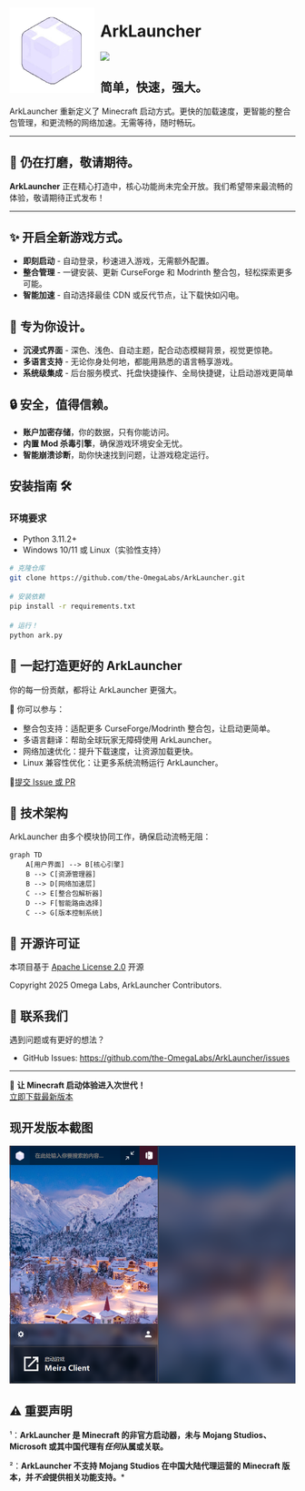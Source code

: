 <img align="left" width="150" height="150" align="left" style="float: left; margin: 0 10px 0 0;" src="src/icon/main.png"> <h1><b>ArkLauncher</b></h1>
<img align="left" src="https://img.shields.io/badge/Made%20with-Python-white?style=for-the-badge&logo=python&logoColor=white"> 
<br>
<h2>简单，快速，强大。</h2>

ArkLauncher 重新定义了 Minecraft 启动方式。更快的加载速度，更智能的整合包管理，和更流畅的网络加速。无需等待，随时畅玩。

---
## 🚧 仍在打磨，敬请期待。
**ArkLauncher** 正在精心打造中，核心功能尚未完全开放。我们希望带来最流畅的体验，敬请期待正式发布！

---

## ✨ 开启全新游戏方式。 
- **即刻启动** - 自动登录，秒速进入游戏，无需额外配置。
- **整合管理** - 一键安装、更新 CurseForge 和 Modrinth 整合包，轻松探索更多可能。
- **智能加速** - 自动选择最佳 CDN 或反代节点，让下载快如闪电。

## 💖 专为你设计。 
- **沉浸式界面** - 深色、浅色、自动主题，配合动态模糊背景，视觉更惊艳。
- **多语言支持** - 无论你身处何地，都能用熟悉的语言畅享游戏。
- **系统级集成** - 后台服务模式、托盘快捷操作、全局快捷键，让启动游戏更简单

## 🔒 安全，值得信赖。 
- **账户加密存储**，你的数据，只有你能访问。
- **内置 Mod 杀毒引擎**，确保游戏环境安全无忧。
- **智能崩溃诊断**，助你快速找到问题，让游戏稳定运行。

## 安装指南 🛠️
### 环境要求
- Python 3.11.2+
- Windows 10/11 或 Linux（实验性支持）

```bash
# 克隆仓库
git clone https://github.com/the-OmegaLabs/ArkLauncher.git

# 安装依赖
pip install -r requirements.txt

# 运行！
python ark.py
```

## 🤝 一起打造更好的 ArkLauncher
你的每一份贡献，都将让 ArkLauncher 更强大。

📌 你可以参与：

- 整合包支持：适配更多 CurseForge/Modrinth 整合包，让启动更简单。
- 多语言翻译：帮助全球玩家无障碍使用 ArkLauncher。
- 网络加速优化：提升下载速度，让资源加载更快。
- Linux 兼容性优化：让更多系统流畅运行 ArkLauncher。

🔗[提交 Issue 或 PR](https://github.com/the-OmegaLabs/ArkLauncher/issues)  


## 🧠 技术架构
ArkLauncher 由多个模块协同工作，确保启动流畅无阻：
```mermaid
graph TD
    A[用户界面] --> B[核心引擎]
    B --> C[资源管理器]
    B --> D[网络加速层]
    C --> E[整合包解析器]
    D --> F[智能路由选择]
    C --> G[版本控制系统]
```

## 📜 开源许可证
本项目基于 [Apache License 2.0](https://www.apache.org/licenses/LICENSE-2.0.html) 开源

Copyright 2025 Omega Labs, ArkLauncher Contributors.

## 📮 联系我们 
遇到问题或有更好的想法？
- GitHub Issues: https://github.com/the-OmegaLabs/ArkLauncher/issues
---

🚀 **让 Minecraft 启动体验进入次世代！**  
[立即下载最新版本](https://github.com/the-OmegaLabs/ArkLauncher/releases)  

## 现开发版本截图
![演示截图](preview/preview-cn-dark.png)

## ⚠️ 重要声明
¹：**ArkLauncher 是 Minecraft 的非官方启动器，未与 Mojang Studios、Microsoft 或其中国代理有*任何*从属或关联。**

²：**ArkLauncher 不支持 Mojang Studios 在中国大陆代理运营的 Minecraft 版本，并*不会*提供相关功能支持。***